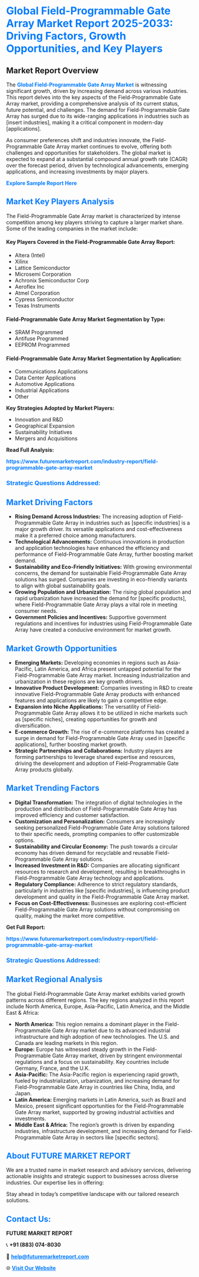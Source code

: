 <h1 style="color: #007BFF;">Global Field-Programmable Gate Array Market Report 2025-2033: Driving Factors, Growth Opportunities, and Key Players</h1>

<section id="overview">
<h2>Market Report Overview</h2>
<p>The <a href="https://www.futuremarketreport.com/industry-report/field-programmable-gate-array-market" style="color: #007BFF; text-decoration: none;"><strong>Global Field-Programmable Gate Array Market</strong></a> is witnessing significant growth, driven by increasing demand across various industries. This report delves into the key aspects of the Field-Programmable Gate Array market, providing a comprehensive analysis of its current status, future potential, and challenges. The demand for Field-Programmable Gate Array has surged due to its wide-ranging applications in industries such as [insert industries], making it a critical component in modern-day [applications].</p>
<p>As consumer preferences shift and industries innovate, the Field-Programmable Gate Array market continues to evolve, offering both challenges and opportunities for stakeholders. The global market is expected to expand at a substantial compound annual growth rate (CAGR) over the forecast period, driven by technological advancements, emerging applications, and increasing investments by major players.</p>
</section>

<section id="overview">
<p><a href="https://www.futuremarketreport.com/request-sample/reportId=108307" style="color: #007BFF; text-decoration: none;"><strong>Explore Sample Report Here</strong></a></p>
</section>

<section id="key-players">
<h2 style="color: #007BFF;">Market Key Players Analysis</h2>
<p>The Field-Programmable Gate Array market is characterized by intense competition among key players striving to capture a larger market share. Some of the leading companies in the market include:</p>
<h4>Key Players Covered in the Field-Programmable Gate Array Report:</h4>
<ul><li>Altera (Intel)</li><li>Xilinx</li><li>Lattice Semiconductor</li><li>Microsemi Corporation</li><li>Achronix Semiconductor Corp</li><li>Aeroflex Inc</li><li>Atmel Corporation</li><li>Cypress Semiconductor</li><li>Texas Instruments</li></ul>
<h4>Field-Programmable Gate Array Market Segmentation by Type:</h4>
<ul><li>SRAM Programmed</li><li>Antifuse Programmed</li><li>EEPROM Programmed</li></ul>

<h4>Field-Programmable Gate Array Market Segmentation by Application:</h4>
<ul><li>Communications Applications</li><li>Data Center Applications</li><li>Automotive Applications</li><li>Industrial Applications</li><li>Other</li></ul>
<p><strong>Key Strategies Adopted by Market Players:</strong></p>
<ul>
<li>Innovation and R&D</li>
<li>Geographical Expansion</li>
<li>Sustainability Initiatives</li>
<li>Mergers and Acquisitions</li>
</ul>
</section>

<section>
<p><strong>Read Full Analysis: </strong></p><a href="https://www.futuremarketreport.com/industry-report/field-programmable-gate-array-market" style="color: #007BFF; text-decoration: none;"><strong>https://www.futuremarketreport.com/industry-report/field-programmable-gate-array-market</strong></a>
<h3 style="color: #007BFF;">Strategic Questions Addressed:</h3>
</section>

<section id="driving-factors">
<h2 style="color: #007BFF;">Market Driving Factors</h2>
<ul>
<li><strong>Rising Demand Across Industries:</strong> The increasing adoption of Field-Programmable Gate Array in industries such as [specific industries] is a major growth driver. Its versatile applications and cost-effectiveness make it a preferred choice among manufacturers.</li>
<li><strong>Technological Advancements:</strong> Continuous innovations in production and application technologies have enhanced the efficiency and performance of Field-Programmable Gate Array, further boosting market demand.</li>
<li><strong>Sustainability and Eco-Friendly Initiatives:</strong> With growing environmental concerns, the demand for sustainable Field-Programmable Gate Array solutions has surged. Companies are investing in eco-friendly variants to align with global sustainability goals.</li>
<li><strong>Growing Population and Urbanization:</strong> The rising global population and rapid urbanization have increased the demand for [specific products], where Field-Programmable Gate Array plays a vital role in meeting consumer needs.</li>
<li><strong>Government Policies and Incentives:</strong> Supportive government regulations and incentives for industries using Field-Programmable Gate Array have created a conducive environment for market growth.</li>
</ul>
</section>

<section id="growth-opportunities">
<h2 style="color: #007BFF;">Market Growth Opportunities</h2>
<ul>
<li><strong>Emerging Markets:</strong> Developing economies in regions such as Asia-Pacific, Latin America, and Africa present untapped potential for the Field-Programmable Gate Array market. Increasing industrialization and urbanization in these regions are key growth drivers.</li>
<li><strong>Innovative Product Development:</strong> Companies investing in R&D to create innovative Field-Programmable Gate Array products with enhanced features and applications are likely to gain a competitive edge.</li>
<li><strong>Expansion into Niche Applications:</strong> The versatility of Field-Programmable Gate Array allows it to be utilized in niche markets such as [specific niches], creating opportunities for growth and diversification.</li>
<li><strong>E-commerce Growth:</strong> The rise of e-commerce platforms has created a surge in demand for Field-Programmable Gate Array used in [specific applications], further boosting market growth.</li>
<li><strong>Strategic Partnerships and Collaborations:</strong> Industry players are forming partnerships to leverage shared expertise and resources, driving the development and adoption of Field-Programmable Gate Array products globally.</li>
</ul>
</section>

<section id="trending-factors">
<h2 style="color: #007BFF;">Market Trending Factors</h2>
<ul>
<li><strong>Digital Transformation:</strong> The integration of digital technologies in the production and distribution of Field-Programmable Gate Array has improved efficiency and customer satisfaction.</li>
<li><strong>Customization and Personalization:</strong> Consumers are increasingly seeking personalized Field-Programmable Gate Array solutions tailored to their specific needs, prompting companies to offer customizable options.</li>
<li><strong>Sustainability and Circular Economy:</strong> The push towards a circular economy has driven demand for recyclable and reusable Field-Programmable Gate Array solutions.</li>
<li><strong>Increased Investment in R&D:</strong> Companies are allocating significant resources to research and development, resulting in breakthroughs in Field-Programmable Gate Array technology and applications.</li>
<li><strong>Regulatory Compliance:</strong> Adherence to strict regulatory standards, particularly in industries like [specific industries], is influencing product development and quality in the Field-Programmable Gate Array market.</li>
<li><strong>Focus on Cost-Effectiveness:</strong> Businesses are exploring cost-efficient Field-Programmable Gate Array solutions without compromising on quality, making the market more competitive.</li>
</ul>
</section>

<section>
<p><strong>Get Full Report: </strong></p><a href="https://www.futuremarketreport.com/industry-report/field-programmable-gate-array-market" style="color: #007BFF; text-decoration: none;"><strong>https://www.futuremarketreport.com/industry-report/field-programmable-gate-array-market</strong></a>
<h3 style="color: #007BFF;">Strategic Questions Addressed:</h3>
</section>


<section id="regional-analysis">
<h2 style="color: #007BFF;">Market Regional Analysis</h2>
<p>The global Field-Programmable Gate Array market exhibits varied growth patterns across different regions. The key regions analyzed in this report include North America, Europe, Asia-Pacific, Latin America, and the Middle East & Africa:</p>
<ul>
<li><strong>North America:</strong> This region remains a dominant player in the Field-Programmable Gate Array market due to its advanced industrial infrastructure and high adoption of new technologies. The U.S. and Canada are leading markets in this region.</li>
<li><strong>Europe:</strong> Europe has witnessed steady growth in the Field-Programmable Gate Array market, driven by stringent environmental regulations and a focus on sustainability. Key countries include Germany, France, and the U.K.</li>
<li><strong>Asia-Pacific:</strong> The Asia-Pacific region is experiencing rapid growth, fueled by industrialization, urbanization, and increasing demand for Field-Programmable Gate Array in countries like China, India, and Japan.</li>
<li><strong>Latin America:</strong> Emerging markets in Latin America, such as Brazil and Mexico, present significant opportunities for the Field-Programmable Gate Array market, supported by growing industrial activities and investments.</li>
<li><strong>Middle East & Africa:</strong> The region’s growth is driven by expanding industries, infrastructure development, and increasing demand for Field-Programmable Gate Array in sectors like [specific sectors].</li>
</ul>
</section>

<footer>
<h2 style="color: #007BFF;">About FUTURE MARKET REPORT</h2>
<p>We are a trusted name in market research and advisory services, delivering actionable insights and strategic support to businesses across diverse industries. Our expertise lies in offering:</p>

<p>Stay ahead in today’s competitive landscape with our tailored research solutions.</p>

<h2 style="color: #007BFF;">Contact Us:</h2>
<p><strong>FUTURE MARKET REPORT</strong></p>
<p>📞 <strong>+91 (883) 074-8030</strong></p>
<p>📧 <strong><a href="mailto:help@futuremarketreport.com" style="color: #007BFF;">help@futuremarketreport.com</a></strong></p>
<p>🌐 <strong><a href="https://www.futuremarketreport.com/" style="color: #007BFF;">Visit Our Website</a></strong></p>
</footer>